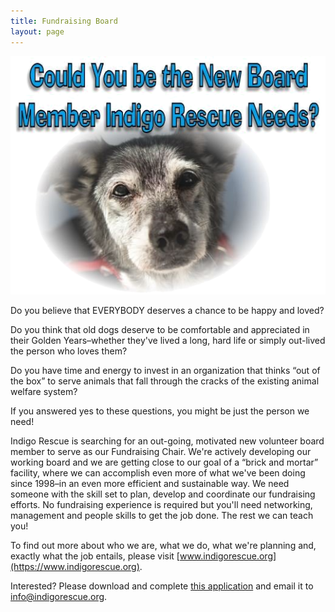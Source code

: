 ```yaml
---
title: Fundraising Board
layout: page
---
```


<p align="center">
  <img src="/assets/images/fundraiser_board.png">
</p>

Do you believe that EVERYBODY deserves a chance to be happy and loved? 

Do you think that old dogs deserve to be comfortable and appreciated in their Golden Years–whether they've lived a long, hard life or simply out-lived the person who loves them?

Do you have time and energy to invest in an organization that thinks “out of the box” to serve animals that fall through the cracks of the existing animal welfare system?

If you answered yes to these questions, you might be just the person we need!

Indigo Rescue is searching for an out-going, motivated new volunteer board member to serve as our Fundraising Chair. We're actively developing our working board and we are getting close to our goal of a “brick and mortar” facility, where we can accomplish even more of what we've been doing since 1998–in an even more efficient and sustainable way. We need someone with the skill set to plan, develop and coordinate our fundraising efforts. No fundraising experience is required but you'll need networking, management and people skills to get the job done. The rest we can teach you!

To find out more about who we are, what we do, what we're planning and, exactly what the job entails, please visit [www.indigorescue.org](https://www.indigorescue.org).

Interested?  Please download and complete [this application](/assets/pdf/BoardofDirectorsCandidateApplication.pdf) and email it to [info@indigorescue.org](info@indigorescue.org).
